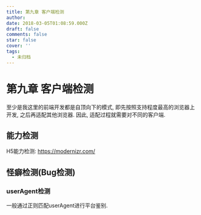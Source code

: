 ```yaml
---
title: 第九章 客户端检测
author:
date: 2018-03-05T01:08:59.000Z
draft: false
comments: false
star: false
cover: ''
tags: 
  - 未归档
---
```


# 第九章 客户端检测

至少是我这里的前端开发都是自顶向下的模式, 即先按照支持程度最高的浏览器上开发, 之后再适配其他浏览器. 因此, 适配过程就需要对不同的客户端.

## 能力检测

H5能力检测: https://modernizr.com/

## 怪癖检测(Bug检测)


### userAgent检测

一般通过正则匹配userAgent进行平台鉴别.

